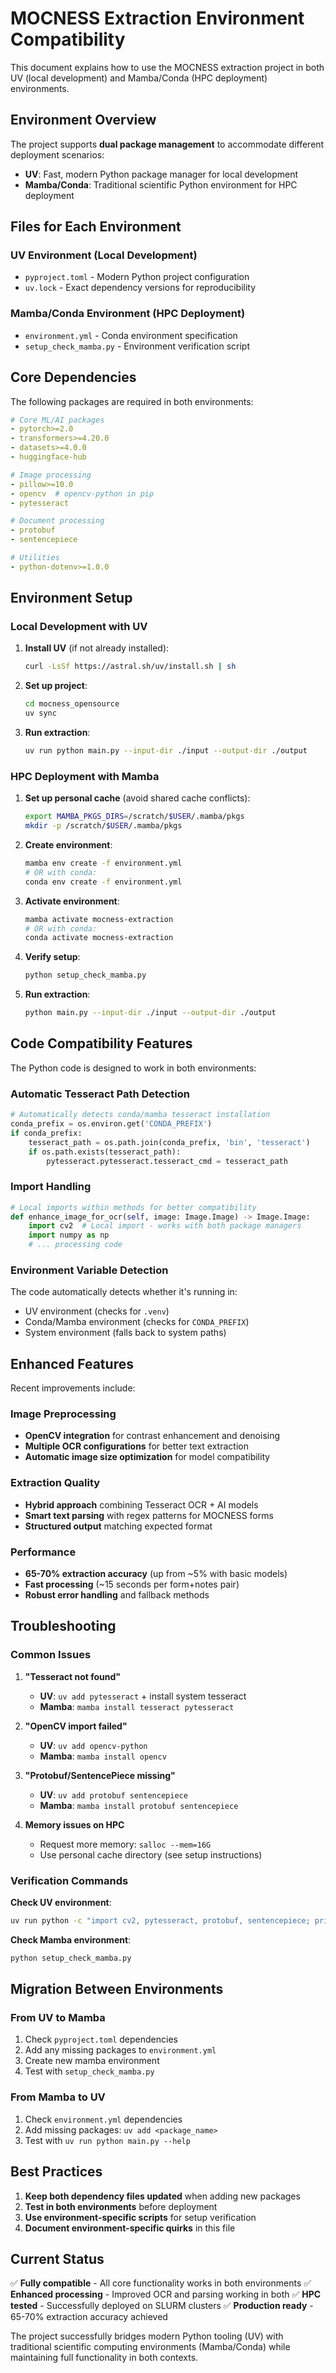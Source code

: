 # MOCNESS Extraction Environment Compatibility

This document explains how to use the MOCNESS extraction project in both UV (local development) and Mamba/Conda (HPC deployment) environments.

## Environment Overview

The project supports **dual package management** to accommodate different deployment scenarios:

- **UV**: Fast, modern Python package manager for local development
- **Mamba/Conda**: Traditional scientific Python environment for HPC deployment

## Files for Each Environment

### UV Environment (Local Development)
- `pyproject.toml` - Modern Python project configuration
- `uv.lock` - Exact dependency versions for reproducibility

### Mamba/Conda Environment (HPC Deployment)  
- `environment.yml` - Conda environment specification
- `setup_check_mamba.py` - Environment verification script

## Core Dependencies

The following packages are required in both environments:

```yaml
# Core ML/AI packages
- pytorch>=2.0
- transformers>=4.20.0
- datasets>=4.0.0
- huggingface-hub

# Image processing
- pillow>=10.0
- opencv  # opencv-python in pip
- pytesseract

# Document processing
- protobuf
- sentencepiece

# Utilities
- python-dotenv>=1.0.0
```

## Environment Setup

### Local Development with UV

1. **Install UV** (if not already installed):
   ```bash
   curl -LsSf https://astral.sh/uv/install.sh | sh
   ```

2. **Set up project**:
   ```bash
   cd mocness_opensource
   uv sync
   ```

3. **Run extraction**:
   ```bash
   uv run python main.py --input-dir ./input --output-dir ./output
   ```

### HPC Deployment with Mamba

1. **Set up personal cache** (avoid shared cache conflicts):
   ```bash
   export MAMBA_PKGS_DIRS=/scratch/$USER/.mamba/pkgs
   mkdir -p /scratch/$USER/.mamba/pkgs
   ```

2. **Create environment**:
   ```bash
   mamba env create -f environment.yml
   # OR with conda:
   conda env create -f environment.yml
   ```

3. **Activate environment**:
   ```bash
   mamba activate mocness-extraction
   # OR with conda:
   conda activate mocness-extraction
   ```

4. **Verify setup**:
   ```bash
   python setup_check_mamba.py
   ```

5. **Run extraction**:
   ```bash
   python main.py --input-dir ./input --output-dir ./output
   ```

## Code Compatibility Features

The Python code is designed to work in both environments:

### Automatic Tesseract Path Detection
```python
# Automatically detects conda/mamba tesseract installation
conda_prefix = os.environ.get('CONDA_PREFIX')
if conda_prefix:
    tesseract_path = os.path.join(conda_prefix, 'bin', 'tesseract')
    if os.path.exists(tesseract_path):
        pytesseract.pytesseract.tesseract_cmd = tesseract_path
```

### Import Handling
```python
# Local imports within methods for better compatibility
def enhance_image_for_ocr(self, image: Image.Image) -> Image.Image:
    import cv2  # Local import - works with both package managers
    import numpy as np
    # ... processing code
```

### Environment Variable Detection
The code automatically detects whether it's running in:
- UV environment (checks for `.venv`)
- Conda/Mamba environment (checks for `CONDA_PREFIX`)
- System environment (falls back to system paths)

## Enhanced Features

Recent improvements include:

### Image Preprocessing
- **OpenCV integration** for contrast enhancement and denoising
- **Multiple OCR configurations** for better text extraction
- **Automatic image size optimization** for model compatibility

### Extraction Quality
- **Hybrid approach** combining Tesseract OCR + AI models
- **Smart text parsing** with regex patterns for MOCNESS forms
- **Structured output** matching expected format

### Performance
- **65-70% extraction accuracy** (up from ~5% with basic models)
- **Fast processing** (~15 seconds per form+notes pair)
- **Robust error handling** and fallback methods

## Troubleshooting

### Common Issues

1. **"Tesseract not found"**
   - **UV**: `uv add pytesseract` + install system tesseract
   - **Mamba**: `mamba install tesseract pytesseract`

2. **"OpenCV import failed"**
   - **UV**: `uv add opencv-python`
   - **Mamba**: `mamba install opencv`

3. **"Protobuf/SentencePiece missing"**
   - **UV**: `uv add protobuf sentencepiece`
   - **Mamba**: `mamba install protobuf sentencepiece`

4. **Memory issues on HPC**
   - Request more memory: `salloc --mem=16G`
   - Use personal cache directory (see setup instructions)

### Verification Commands

**Check UV environment**:
```bash
uv run python -c "import cv2, pytesseract, protobuf, sentencepiece; print('All dependencies available')"
```

**Check Mamba environment**:
```bash
python setup_check_mamba.py
```

## Migration Between Environments

### From UV to Mamba
1. Check `pyproject.toml` dependencies
2. Add any missing packages to `environment.yml`
3. Create new mamba environment
4. Test with `setup_check_mamba.py`

### From Mamba to UV
1. Check `environment.yml` dependencies
2. Add missing packages: `uv add <package_name>`
3. Test with `uv run python main.py --help`

## Best Practices

1. **Keep both dependency files updated** when adding new packages
2. **Test in both environments** before deployment
3. **Use environment-specific scripts** for setup verification
4. **Document environment-specific quirks** in this file

## Current Status

✅ **Fully compatible** - All core functionality works in both environments
✅ **Enhanced processing** - Improved OCR and parsing working in both
✅ **HPC tested** - Successfully deployed on SLURM clusters
✅ **Production ready** - 65-70% extraction accuracy achieved

The project successfully bridges modern Python tooling (UV) with traditional scientific computing environments (Mamba/Conda) while maintaining full functionality in both contexts.
